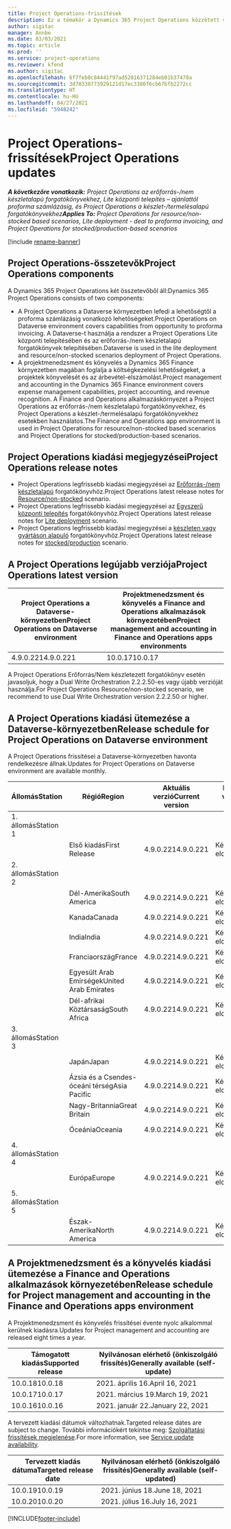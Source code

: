 ```yaml
---
title: Project Operations-frissítések
description: Ez a témakör a Dynamics 365 Project Operations közzétett verzióival kapcsolatban tartalmaz tájékoztatást.
author: sigitac
manager: Annbe
ms.date: 03/03/2021
ms.topic: article
ms.prod: ''
ms.service: project-operations
ms.reviewer: kfend
ms.author: sigitac
ms.openlocfilehash: 6f7feb8c84441f97ad52016371284eb91b37478a
ms.sourcegitcommit: 3d78338773929121d17ec3386f6cb67bfb2272cc
ms.translationtype: HT
ms.contentlocale: hu-HU
ms.lasthandoff: 04/27/2021
ms.locfileid: "5948242"
---
```

# <a name="project-operations-updates"></a><span data-ttu-id="8042e-103">Project Operations-frissítések</span><span class="sxs-lookup"><span data-stu-id="8042e-103">Project Operations updates</span></span>

<span data-ttu-id="8042e-104">_**A következőre vonatkozik:** Project Operations az erőforrás-/nem készletalapú forgatókönyvekhez, Lite központi telepítés – ajánlattól proforma számlázásig, és Project Operations a készlet-/termelésalapú forgatókönyvekhez_</span><span class="sxs-lookup"><span data-stu-id="8042e-104">_**Applies To:** Project Operations for resource/non-stocked based scenarios, Lite deployment - deal to proforma invoicing, and Project Operations for stocked/production-based scenarios_</span></span>

[!include [rename-banner](~/includes/cc-data-platform-banner.md)]

## <a name="project-operations-components"></a><span data-ttu-id="8042e-105">Project Operations-összetevők</span><span class="sxs-lookup"><span data-stu-id="8042e-105">Project Operations components</span></span>

<span data-ttu-id="8042e-106">A Dynamics 365 Project Operations két összetevőből áll:</span><span class="sxs-lookup"><span data-stu-id="8042e-106">Dynamics 365 Project Operations consists of two components:</span></span>

- <span data-ttu-id="8042e-107">A Project Operations a Dataverse környezetben lefedi a lehetőségtől a proforma számlázásig vonatkozó lehetőségeket.</span><span class="sxs-lookup"><span data-stu-id="8042e-107">Project Operations on Dataverse environment covers capabilities from opportunity to proforma invoicing.</span></span> <span data-ttu-id="8042e-108">A Dataverse-t használja a rendszer a Project Operations Lite központi telepítésében és az erőforrás-/nem készletalapú forgatókönyvek telepítésében.</span><span class="sxs-lookup"><span data-stu-id="8042e-108">Dataverse is used in the lite deployment and resource/non-stocked scenarios deployment of Project Operations.</span></span>
- <span data-ttu-id="8042e-109">A projektmenedzsment és könyvelés a Dynamics 365 Finance környezetben magában foglalja a költségkezelési lehetőségeket, a projektek könyvelését és az árbevétel-elszámolást.</span><span class="sxs-lookup"><span data-stu-id="8042e-109">Project management and accounting in the Dynamics 365 Finance environment covers expense management capabilities, project accounting, and revenue recognition.</span></span> <span data-ttu-id="8042e-110">A Finance and Operations alkalmazáskörnyezet a Project Operations az erőforrás-/nem készletalapú forgatókönyvekhez, és Project Operations a készlet-/termelésalapú forgatókönyvekhez esetekben használatos.</span><span class="sxs-lookup"><span data-stu-id="8042e-110">The Finance and Operations app environment is used in Project Operations for resource/non-stocked based scenarios and Project Operations for stocked/production-based scenarios.</span></span>

## <a name="project-operations-release-notes"></a><span data-ttu-id="8042e-111">Project Operations kiadási megjegyzései</span><span class="sxs-lookup"><span data-stu-id="8042e-111">Project Operations release notes</span></span>
- <span data-ttu-id="8042e-112">Project Operations legfrissebb kiadási megjegyzései az [Erőforrás-/nem készletalapú](whats-new-apr-2021-resource-based.md) forgatókönyvhöz.</span><span class="sxs-lookup"><span data-stu-id="8042e-112">Project Operations latest release notes for [Resource/non-stocked](whats-new-apr-2021-resource-based.md) scenario.</span></span>
- <span data-ttu-id="8042e-113">Project Operations legfrissebb kiadási megjegyzései az [Egyszerű központi telepítés](../pro/whats-new/whats-new-apr-2021-lite.md) forgatókönyvhöz.</span><span class="sxs-lookup"><span data-stu-id="8042e-113">Project Operations latest release notes for [Lite deployment](../pro/whats-new/whats-new-apr-2021-lite.md) scenario.</span></span>
- <span data-ttu-id="8042e-114">Project Operations legfrissebb kiadási megjegyzései a [készleten vagy gyártáson alapuló](../prod-pma/whats-new/whats-new-mar-2021-stocked.md) forgatókönyvhöz.</span><span class="sxs-lookup"><span data-stu-id="8042e-114">Project Operations latest release notes for [stocked/production](../prod-pma/whats-new/whats-new-mar-2021-stocked.md) scenario.</span></span>

## <a name="project-operations-latest-version"></a><span data-ttu-id="8042e-115">A Project Operations legújabb verziója</span><span class="sxs-lookup"><span data-stu-id="8042e-115">Project Operations latest version</span></span>

| <span data-ttu-id="8042e-116">Project Operations a Dataverse-környezetben</span><span class="sxs-lookup"><span data-stu-id="8042e-116">Project Operations on Dataverse environment</span></span> | <span data-ttu-id="8042e-117">Projektmenedzsment és könyvelés a Finance and Operations alkalmazások környezetében</span><span class="sxs-lookup"><span data-stu-id="8042e-117">Project management and accounting in Finance and Operations apps environments</span></span> | 
| --- | --- |
| <span data-ttu-id="8042e-118">4.9.0.221</span><span class="sxs-lookup"><span data-stu-id="8042e-118">4.9.0.221</span></span> | <span data-ttu-id="8042e-119">10.0.17</span><span class="sxs-lookup"><span data-stu-id="8042e-119">10.0.17</span></span> |

<span data-ttu-id="8042e-120">A Project Operations Erőforrás/Nem készletezett forgatókönyv esetén javasoljuk, hogy a Dual Write Orchestration 2.2.2.50-es vagy újabb verzióját használja.</span><span class="sxs-lookup"><span data-stu-id="8042e-120">For Project Operations Resource/non-stocked scenario, we recommend to use Dual Write Orchestration version 2.2.2.50 or higher.</span></span>

## <a name="release-schedule-for-project-operations-on-dataverse-environment"></a><span data-ttu-id="8042e-121">A Project Operations kiadási ütemezése a Dataverse-környezetben</span><span class="sxs-lookup"><span data-stu-id="8042e-121">Release schedule for Project Operations on Dataverse environment</span></span>

<span data-ttu-id="8042e-122">A Project Operations frissítései a Dataverse-környezetben havonta rendelkezésre állnak.</span><span class="sxs-lookup"><span data-stu-id="8042e-122">Updates for Project Operations on Dataverse environment are available monthly.</span></span> 

| <span data-ttu-id="8042e-123">Állomás</span><span class="sxs-lookup"><span data-stu-id="8042e-123">Station</span></span>   | <span data-ttu-id="8042e-124">Régió</span><span class="sxs-lookup"><span data-stu-id="8042e-124">Region</span></span>        | <span data-ttu-id="8042e-125">Aktuális verzió</span><span class="sxs-lookup"><span data-stu-id="8042e-125">Current version</span></span> | <span data-ttu-id="8042e-126">Következő verzió</span><span class="sxs-lookup"><span data-stu-id="8042e-126">Next version</span></span> | <span data-ttu-id="8042e-127">Nyilvánosan elérhető</span><span class="sxs-lookup"><span data-stu-id="8042e-127">Generally available</span></span> |
|-----------|---------------|-----------------|--------------|---------------------|
| <span data-ttu-id="8042e-128">1. állomás</span><span class="sxs-lookup"><span data-stu-id="8042e-128">Station 1</span></span> |   &nbsp;      |    &nbsp;       | &nbsp;       |      &nbsp;         |
|   &nbsp;  | <span data-ttu-id="8042e-129">Első kiadás</span><span class="sxs-lookup"><span data-stu-id="8042e-129">First Release</span></span> |  <span data-ttu-id="8042e-130">4.9.0.221</span><span class="sxs-lookup"><span data-stu-id="8042e-130">4.9.0.221</span></span>       | <span data-ttu-id="8042e-131">Később eldöntendő</span><span class="sxs-lookup"><span data-stu-id="8042e-131">TBD</span></span>     | <span data-ttu-id="8042e-132">2021. április 30.</span><span class="sxs-lookup"><span data-stu-id="8042e-132">30-Apr-21</span></span>           |
| <span data-ttu-id="8042e-133">2. állomás</span><span class="sxs-lookup"><span data-stu-id="8042e-133">Station 2</span></span> |   &nbsp;      |    &nbsp;       | &nbsp;       |      &nbsp;         |
|   &nbsp;  | <span data-ttu-id="8042e-134">Dél-Amerika</span><span class="sxs-lookup"><span data-stu-id="8042e-134">South America</span></span> |  <span data-ttu-id="8042e-135">4.9.0.221</span><span class="sxs-lookup"><span data-stu-id="8042e-135">4.9.0.221</span></span>       | <span data-ttu-id="8042e-136">Később eldöntendő</span><span class="sxs-lookup"><span data-stu-id="8042e-136">TBD</span></span>     | <span data-ttu-id="8042e-137">2021. április 30.</span><span class="sxs-lookup"><span data-stu-id="8042e-137">30-Apr-21</span></span>           |
|    &nbsp; | <span data-ttu-id="8042e-138">Kanada</span><span class="sxs-lookup"><span data-stu-id="8042e-138">Canada</span></span>        |  <span data-ttu-id="8042e-139">4.9.0.221</span><span class="sxs-lookup"><span data-stu-id="8042e-139">4.9.0.221</span></span>       | <span data-ttu-id="8042e-140">Később eldöntendő</span><span class="sxs-lookup"><span data-stu-id="8042e-140">TBD</span></span>     | <span data-ttu-id="8042e-141">2021. április 30.</span><span class="sxs-lookup"><span data-stu-id="8042e-141">30-Apr-21</span></span>           |
|   &nbsp;  | <span data-ttu-id="8042e-142">India</span><span class="sxs-lookup"><span data-stu-id="8042e-142">India</span></span>         |  <span data-ttu-id="8042e-143">4.9.0.221</span><span class="sxs-lookup"><span data-stu-id="8042e-143">4.9.0.221</span></span>       | <span data-ttu-id="8042e-144">Később eldöntendő</span><span class="sxs-lookup"><span data-stu-id="8042e-144">TBD</span></span>     | <span data-ttu-id="8042e-145">2021. április 30.</span><span class="sxs-lookup"><span data-stu-id="8042e-145">30-Apr-21</span></span>           |
|   &nbsp;  | <span data-ttu-id="8042e-146">Franciaország</span><span class="sxs-lookup"><span data-stu-id="8042e-146">France</span></span>         |  <span data-ttu-id="8042e-147">4.9.0.221</span><span class="sxs-lookup"><span data-stu-id="8042e-147">4.9.0.221</span></span>       | <span data-ttu-id="8042e-148">Később eldöntendő</span><span class="sxs-lookup"><span data-stu-id="8042e-148">TBD</span></span>     | <span data-ttu-id="8042e-149">2021. április 30.</span><span class="sxs-lookup"><span data-stu-id="8042e-149">30-Apr-21</span></span>           |
|   &nbsp;  | <span data-ttu-id="8042e-150">Egyesült Arab Emírségek</span><span class="sxs-lookup"><span data-stu-id="8042e-150">United Arab Emirates</span></span>         |  <span data-ttu-id="8042e-151">4.9.0.221</span><span class="sxs-lookup"><span data-stu-id="8042e-151">4.9.0.221</span></span>       | <span data-ttu-id="8042e-152">Később eldöntendő</span><span class="sxs-lookup"><span data-stu-id="8042e-152">TBD</span></span>     | <span data-ttu-id="8042e-153">2021. április 30.</span><span class="sxs-lookup"><span data-stu-id="8042e-153">30-Apr-21</span></span>           |
|   &nbsp;  | <span data-ttu-id="8042e-154">Dél-afrikai Köztársaság</span><span class="sxs-lookup"><span data-stu-id="8042e-154">South Africa</span></span>         |  <span data-ttu-id="8042e-155">4.9.0.221</span><span class="sxs-lookup"><span data-stu-id="8042e-155">4.9.0.221</span></span>       | <span data-ttu-id="8042e-156">Később eldöntendő</span><span class="sxs-lookup"><span data-stu-id="8042e-156">TBD</span></span>     | <span data-ttu-id="8042e-157">2021. április 30.</span><span class="sxs-lookup"><span data-stu-id="8042e-157">30-Apr-21</span></span>           |
| <span data-ttu-id="8042e-158">3. állomás</span><span class="sxs-lookup"><span data-stu-id="8042e-158">Station 3</span></span>  |      &nbsp;   |     &nbsp;      |     &nbsp;   |      &nbsp;         |
|   &nbsp;  | <span data-ttu-id="8042e-159">Japán</span><span class="sxs-lookup"><span data-stu-id="8042e-159">Japan</span></span>         |  <span data-ttu-id="8042e-160">4.9.0.221</span><span class="sxs-lookup"><span data-stu-id="8042e-160">4.9.0.221</span></span>       | <span data-ttu-id="8042e-161">Később eldöntendő</span><span class="sxs-lookup"><span data-stu-id="8042e-161">TBD</span></span>     | <span data-ttu-id="8042e-162">2021. május 7.</span><span class="sxs-lookup"><span data-stu-id="8042e-162">07-May-21</span></span>           |
|   &nbsp;  | <span data-ttu-id="8042e-163">Ázsia és a Csendes-óceáni térség</span><span class="sxs-lookup"><span data-stu-id="8042e-163">Asia Pacific</span></span>  |  <span data-ttu-id="8042e-164">4.9.0.221</span><span class="sxs-lookup"><span data-stu-id="8042e-164">4.9.0.221</span></span>       | <span data-ttu-id="8042e-165">Később eldöntendő</span><span class="sxs-lookup"><span data-stu-id="8042e-165">TBD</span></span>     | <span data-ttu-id="8042e-166">2021. május 7.</span><span class="sxs-lookup"><span data-stu-id="8042e-166">07-May-21</span></span>           |
|   &nbsp;  | <span data-ttu-id="8042e-167">Nagy-Britannia</span><span class="sxs-lookup"><span data-stu-id="8042e-167">Great Britain</span></span> |  <span data-ttu-id="8042e-168">4.9.0.221</span><span class="sxs-lookup"><span data-stu-id="8042e-168">4.9.0.221</span></span>       | <span data-ttu-id="8042e-169">Később eldöntendő</span><span class="sxs-lookup"><span data-stu-id="8042e-169">TBD</span></span>     | <span data-ttu-id="8042e-170">2021. május 7.</span><span class="sxs-lookup"><span data-stu-id="8042e-170">07-May-21</span></span>           |
|   &nbsp;  | <span data-ttu-id="8042e-171">Óceánia</span><span class="sxs-lookup"><span data-stu-id="8042e-171">Oceania</span></span>       |  <span data-ttu-id="8042e-172">4.9.0.221</span><span class="sxs-lookup"><span data-stu-id="8042e-172">4.9.0.221</span></span>       | <span data-ttu-id="8042e-173">Később eldöntendő</span><span class="sxs-lookup"><span data-stu-id="8042e-173">TBD</span></span>     | <span data-ttu-id="8042e-174">2021. május 7.</span><span class="sxs-lookup"><span data-stu-id="8042e-174">07-May-21</span></span>           |
| <span data-ttu-id="8042e-175">4. állomás</span><span class="sxs-lookup"><span data-stu-id="8042e-175">Station 4</span></span> |     &nbsp;    |     &nbsp;      |     &nbsp;   |      &nbsp;         |
|   &nbsp;  | <span data-ttu-id="8042e-176">Európa</span><span class="sxs-lookup"><span data-stu-id="8042e-176">Europe</span></span>        |  <span data-ttu-id="8042e-177">4.9.0.221</span><span class="sxs-lookup"><span data-stu-id="8042e-177">4.9.0.221</span></span>       | <span data-ttu-id="8042e-178">Később eldöntendő</span><span class="sxs-lookup"><span data-stu-id="8042e-178">TBD</span></span>     | <span data-ttu-id="8042e-179">2021. május 14.</span><span class="sxs-lookup"><span data-stu-id="8042e-179">14-May-21</span></span>           |
| <span data-ttu-id="8042e-180">5. állomás</span><span class="sxs-lookup"><span data-stu-id="8042e-180">Station 5</span></span> |     &nbsp;    |     &nbsp;      |     &nbsp;   |      &nbsp;         |
|   &nbsp;  | <span data-ttu-id="8042e-181">Észak-Amerika</span><span class="sxs-lookup"><span data-stu-id="8042e-181">North America</span></span> |  <span data-ttu-id="8042e-182">4.9.0.221</span><span class="sxs-lookup"><span data-stu-id="8042e-182">4.9.0.221</span></span>       | <span data-ttu-id="8042e-183">Később eldöntendő</span><span class="sxs-lookup"><span data-stu-id="8042e-183">TBD</span></span>     | <span data-ttu-id="8042e-184">2021. május 21.</span><span class="sxs-lookup"><span data-stu-id="8042e-184">21-May-21</span></span>           |

## <a name="release-schedule-for-project-management-and-accounting-in-the-finance-and-operations-apps-environment"></a><span data-ttu-id="8042e-185">A Projektmenedzsment és a könyvelés kiadási ütemezése a Finance and Operations alkalmazások környezetében</span><span class="sxs-lookup"><span data-stu-id="8042e-185">Release schedule for Project management and accounting in the Finance and Operations apps environment</span></span>

<span data-ttu-id="8042e-186">A Projektmenedzsment és könyvelés frissítései évente nyolc alkalommal kerülnek kiadásra.</span><span class="sxs-lookup"><span data-stu-id="8042e-186">Updates for Project management and accounting are released eight times a year.</span></span>

| <span data-ttu-id="8042e-187">Támogatott kiadás</span><span class="sxs-lookup"><span data-stu-id="8042e-187">Supported release</span></span> | <span data-ttu-id="8042e-188">Nyilvánosan elérhető (önkiszolgáló frissítés)</span><span class="sxs-lookup"><span data-stu-id="8042e-188">Generally available (self-update)</span></span> |
| --- | --- |
| <span data-ttu-id="8042e-189">10.0.18</span><span class="sxs-lookup"><span data-stu-id="8042e-189">10.0.18</span></span> | <span data-ttu-id="8042e-190">2021. április 16.</span><span class="sxs-lookup"><span data-stu-id="8042e-190">April 16, 2021</span></span> |
| <span data-ttu-id="8042e-191">10.0.17</span><span class="sxs-lookup"><span data-stu-id="8042e-191">10.0.17</span></span> | <span data-ttu-id="8042e-192">2021. március 19.</span><span class="sxs-lookup"><span data-stu-id="8042e-192">March 19, 2021</span></span> |
| <span data-ttu-id="8042e-193">10.0.16</span><span class="sxs-lookup"><span data-stu-id="8042e-193">10.0.16</span></span> | <span data-ttu-id="8042e-194">2021. január 22.</span><span class="sxs-lookup"><span data-stu-id="8042e-194">January 22, 2021</span></span> |


<span data-ttu-id="8042e-195">A tervezett kiadási dátumok változhatnak.</span><span class="sxs-lookup"><span data-stu-id="8042e-195">Targeted release dates are subject to change.</span></span> <span data-ttu-id="8042e-196">További információkért tekintse meg: [Szolgáltatási frissítések megjelenése](/dynamics365/fin-ops-core/fin-ops/get-started/public-preview-releases?toc=%2fdynamics365%2ffinance%2ftoc.json).</span><span class="sxs-lookup"><span data-stu-id="8042e-196">For more information, see [Service update availability](/dynamics365/fin-ops-core/fin-ops/get-started/public-preview-releases?toc=%2fdynamics365%2ffinance%2ftoc.json).</span></span>

| <span data-ttu-id="8042e-197">Tervezett kiadás dátuma</span><span class="sxs-lookup"><span data-stu-id="8042e-197">Targeted release date</span></span> | <span data-ttu-id="8042e-198">Nyilvánosan elérhető (önkiszolgáló frissítés)</span><span class="sxs-lookup"><span data-stu-id="8042e-198">Generally available (self- updated)</span></span> |
| --- | --- |
| <span data-ttu-id="8042e-199">10.0.19</span><span class="sxs-lookup"><span data-stu-id="8042e-199">10.0.19</span></span> | <span data-ttu-id="8042e-200">2021. június 18.</span><span class="sxs-lookup"><span data-stu-id="8042e-200">June 18, 2021</span></span> |
| <span data-ttu-id="8042e-201">10.0.20</span><span class="sxs-lookup"><span data-stu-id="8042e-201">10.0.20</span></span> | <span data-ttu-id="8042e-202">2021. július 16.</span><span class="sxs-lookup"><span data-stu-id="8042e-202">July 16, 2021</span></span> |


[!INCLUDE[footer-include](../includes/footer-banner.md)]